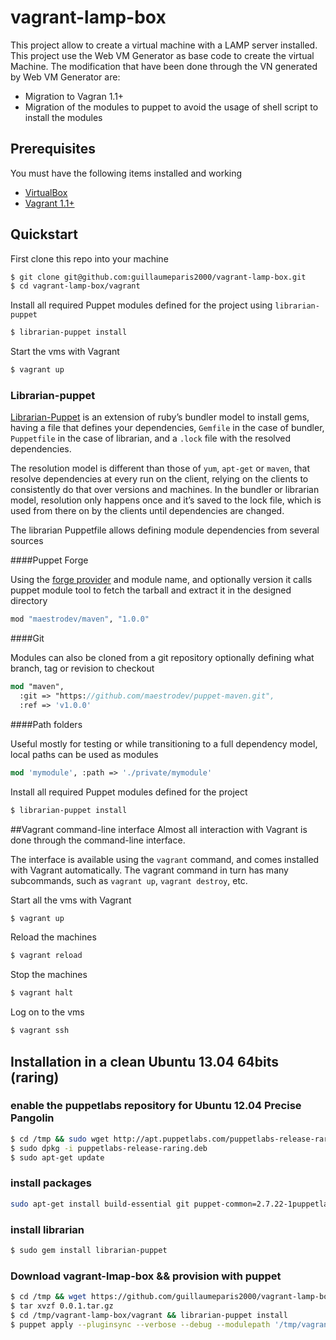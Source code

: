 vagrant-lamp-box
================

This project allow to create a virtual machine with a LAMP server installed. This project use the Web VM Generator as base code to create the virtual Machine. The modification that have been done through the VN generated by Web VM Generator are: 
  * Migration to Vagran 1.1+
  * Migration of the modules to puppet to avoid the usage of shell script to install the modules

## Prerequisites
You must have the following items installed and working

+ [VirtualBox](https://www.virtualbox.org/)
+ [Vagrant 1.1+](http://vagrantup.com/)

## Quickstart
First clone this repo into your machine
```sh
$ git clone git@github.com:guillaumeparis2000/vagrant-lamp-box.git
$ cd vagrant-lamp-box/vagrant
```

Install all required Puppet modules defined for the project using `librarian-puppet`
```sh
$ librarian-puppet install
```

Start the vms with Vagrant
```sh
$ vagrant up 
```

### Librarian-puppet
[Librarian-Puppet](https://github.com/rodjek/librarian-puppet) is an extension of ruby’s bundler model to install gems, having a file that defines your dependencies, `Gemfile` in the case of bundler, `Puppetfile` in the case of librarian, and a `.lock` file with the resolved dependencies.

The resolution model is different than those of `yum`, `apt-get` or `maven`, that resolve dependencies at every run on the client, relying on the clients to consistently do that over versions and machines. In the bundler or librarian model, resolution only happens once and it’s saved to the lock file, which is used from there on by the clients until dependencies are changed.

The librarian Puppetfile allows defining module dependencies from several sources

####Puppet Forge

Using the [forge provider](http://forge.puppetlabs.com) and module name, and optionally version it calls puppet module tool to fetch the tarball and extract it in the designed directory
```sh
mod "maestrodev/maven", "1.0.0"
```

####Git

Modules can also be cloned from a git repository optionally defining what branch, tag or revision to checkout
```pp
mod "maven",
  :git => "https://github.com/maestrodev/puppet-maven.git",
  :ref => 'v1.0.0'
```

####Path folders

Useful mostly for testing or while transitioning to a full dependency model, local paths can be used as modules
```pp
mod 'mymodule', :path => './private/mymodule'
```

Install all required Puppet modules defined for the project
```sh
$ librarian-puppet install
```

##Vagrant command-line interface
Almost all interaction with Vagrant is done through the command-line interface.

The interface is available using the `vagrant` command, and comes installed with Vagrant automatically. The vagrant command in turn has many subcommands, such as `vagrant up`, `vagrant destroy`, etc.

Start all the vms with Vagrant
```sh
$ vagrant up
```

Reload the machines
```sh
$ vagrant reload
```

Stop the machines
```sh
$ vagrant halt
```

Log on to the vms
```sh
$ vagrant ssh
```

## Installation in a clean Ubuntu 13.04 64bits (raring)

### enable the puppetlabs repository for Ubuntu 12.04 Precise Pangolin
```sh
$ cd /tmp && sudo wget http://apt.puppetlabs.com/puppetlabs-release-raring.deb
$ sudo dpkg -i puppetlabs-release-raring.deb
$ sudo apt-get update
```

### install packages
```sh
sudo apt-get install build-essential git puppet-common=2.7.22-1puppetlabs1 ruby-dev rubygems1.8
```

### install librarian
```sh
$ sudo gem install librarian-puppet
```

### Download vagrant-lmap-box && provision with puppet
```sh
$ cd /tmp && wget https://github.com/guillaumeparis2000/vagrant-lamp-box/archive/0.0.1.tar.gz
$ tar xvzf 0.0.1.tar.gz
$ cd /tmp/vagrant-lamp-box/vagrant && librarian-puppet install
$ puppet apply --pluginsync --verbose --debug --modulepath '/tmp/vagrant-lamp-box/vagrant/modules' /tmp/vagrant-lamp-box/vagrant/manifests/default.pp
```
